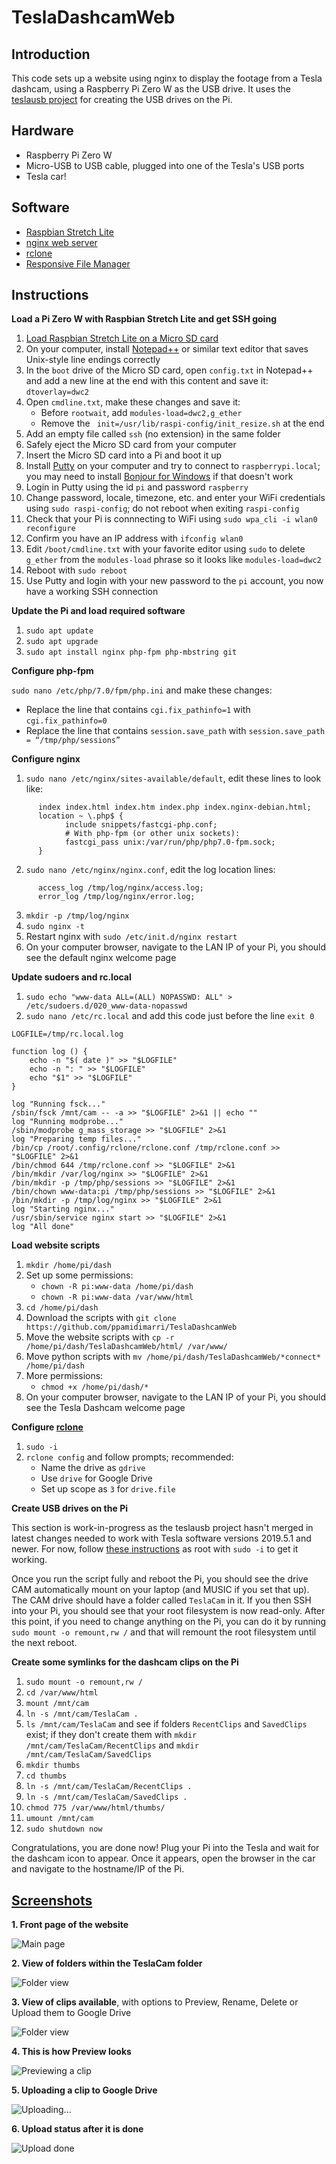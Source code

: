 # TeslaDashcamWeb

## Introduction
This code sets up a website using nginx to display the footage from a Tesla dashcam, using a Raspberry Pi Zero W as the USB drive. It uses the [teslausb project](https://github.com/cimryan/teslausb) for creating the USB drives on the Pi. 

## Hardware
* Raspberry Pi Zero W
* Micro-USB to USB cable, plugged into one of the Tesla's USB ports
* Tesla car!

## Software
* [Raspbian Stretch Lite](https://downloads.raspberrypi.org/raspbian_lite_latest)
* [nginx web server](https://www.nginx.com/resources/wiki/)
* [rclone](https://rclone.org/)
* [Responsive File Manager](https://www.responsivefilemanager.com/)

## Instructions

**Load a Pi Zero W with Raspbian Stretch Lite and get SSH going**

1. [Load Raspbian Stretch Lite on a Micro SD card](https://projects.raspberrypi.org/en/projects/raspberry-pi-setting-up)
2. On your computer, install [Notepad++](https://notepad-plus-plus.org/) or similar text editor that saves Unix-style line endings correctly
3. In the `boot` drive of the Micro SD card, open `config.txt` in Notepad++ and add a new line at the end with this content and save it: `dtoverlay=dwc2`
4. Open `cmdline.txt`, make these changes and save it:
      * Before `rootwait`, add `modules-load=dwc2,g_ether `
      * Remove the ` init=/usr/lib/raspi-config/init_resize.sh` at the end
5. Add an empty file called `ssh` (no extension) in the same folder
6. Safely eject the Micro SD card from your computer
7. Insert the Micro SD card into a Pi and boot it up 
8. Install [Putty](https://www.putty.org/) on your computer and try to connect to `raspberrypi.local`; you may need to install [Bonjour for Windows](https://support.apple.com/downloads/bonjour_for_windows) if that doesn't work
9. Login in Putty using the id `pi` and password `raspberry`
10. Change password, locale, timezone, etc. and enter your WiFi credentials using `sudo raspi-config`; do not reboot when exiting `raspi-config`
11. Check that your Pi is connnecting to WiFi using `sudo wpa_cli -i wlan0 reconfigure`
12. Confirm you have an IP address with `ifconfig wlan0`
13. Edit `/boot/cmdline.txt` with your favorite editor using `sudo` to delete `g_ether` from the `modules-load` phrase so it looks like `modules-load=dwc2`
14. Reboot with `sudo reboot`
15. Use Putty and login with your new password to the `pi` account, you now have a working SSH connection

**Update the Pi and load required software**

1. `sudo apt update`
2. `sudo apt upgrade`
3. `sudo apt install nginx php-fpm php-mbstring git`

**Configure php-fpm**

`sudo nano /etc/php/7.0/fpm/php.ini` and make these changes:
* Replace the line that contains `cgi.fix_pathinfo=1` with `cgi.fix_pathinfo=0`
* Replace the line that contains `session.save_path` with `session.save_path = “/tmp/php/sessions”`

**Configure nginx**

1. `sudo nano /etc/nginx/sites-available/default`, edit these lines to look like:
```
      index index.html index.htm index.php index.nginx-debian.html;
      location ~ \.php$ {
            include snippets/fastcgi-php.conf;
            # With php-fpm (or other unix sockets):
            fastcgi_pass unix:/var/run/php/php7.0-fpm.sock;
      }
 ```

2. `sudo nano /etc/nginx/nginx.conf`, edit the log location lines:
```
      access_log /tmp/log/nginx/access.log;
      error_log /tmp/log/nginx/error.log;	
```
3. `mkdir -p /tmp/log/nginx`
4. `sudo nginx -t`
5. Restart nginx with `sudo /etc/init.d/nginx restart` 
6. On your computer browser, navigate to the LAN IP of your Pi, you should see the default nginx welcome page 

**Update sudoers and rc.local**

1. `sudo echo "www-data ALL=(ALL) NOPASSWD: ALL" > /etc/sudoers.d/020_www-data-nopasswd`
2. `sudo nano /etc/rc.local` and add this code just before the line `exit 0`
```
LOGFILE=/tmp/rc.local.log

function log () {
	echo -n "$( date )" >> "$LOGFILE"
	echo -n ": " >> "$LOGFILE"
	echo "$1" >> "$LOGFILE"
}

log "Running fsck..."
/sbin/fsck /mnt/cam -- -a >> "$LOGFILE" 2>&1 || echo ""
log "Running modprobe..."
/sbin/modprobe g_mass_storage >> "$LOGFILE" 2>&1
log "Preparing temp files..."
/bin/cp /root/.config/rclone/rclone.conf /tmp/rclone.conf >> "$LOGFILE" 2>&1
/bin/chmod 644 /tmp/rclone.conf >> "$LOGFILE" 2>&1
/bin/mkdir /var/log/nginx >> "$LOGFILE" 2>&1
/bin/mkdir -p /tmp/php/sessions >> "$LOGFILE" 2>&1
/bin/chown www-data:pi /tmp/php/sessions >> "$LOGFILE" 2>&1
/bin/mkdir -p /tmp/log/nginx >> "$LOGFILE" 2>&1
log "Starting nginx..."
/usr/sbin/service nginx start >> "$LOGFILE" 2>&1
log "All done"
```

**Load website scripts**

1. `mkdir /home/pi/dash`
2. Set up some permissions:
      * `chown -R pi:www-data /home/pi/dash`
      * `chown -R pi:www-data /var/www/html`
3. `cd /home/pi/dash`
4. Download the scripts with `git clone https://github.com/ppamidimarri/TeslaDashcamWeb`
5. Move the website scripts with `cp -r /home/pi/dash/TeslaDashcamWeb/html/ /var/www/`
6. Move python scripts with `mv /home/pi/dash/TeslaDashcamWeb/*connect* /home/pi/dash`
7. More permissions:
      * `chmod +x /home/pi/dash/*`
8. On your computer browser, navigate to the LAN IP of your Pi, you should see the Tesla Dashcam welcome page

**Configure [rclone](https://rclone.org/)**

1. `sudo -i`
2. `rclone config` and follow prompts; recommended:
     * Name the drive as `gdrive`
     * Use `drive` for Google Drive
     * Set up scope as `3` for `drive.file`

**Create USB drives on the Pi**

This section is work-in-progress as the teslausb project hasn't merged in latest changes needed to work with Tesla software versions 2019.5.1 and newer. For now, follow [these instructions](https://github.com/cimryan/teslausb/issues/119#issuecomment-473346734) as root with `sudo -i` to get it working. 

Once you run the script fully and reboot the Pi, you should see the drive CAM automatically mount on your laptop (and MUSIC if you set that up). The CAM drive should have a folder called `TeslaCam` in it. If you then SSH into your Pi, you should see that your root filesystem is now read-only. After this point, if you need to change anything on the Pi, you can do it by running `sudo mount -o remount,rw /` and that will remount the root filesystem until the next reboot. 

**Create some symlinks for the dashcam clips on the Pi**

1. `sudo mount -o remount,rw /`
2. `cd /var/www/html`
3. `mount /mnt/cam`
3. `ln -s /mnt/cam/TeslaCam .`
4. `ls /mnt/cam/TeslaCam` and see if folders `RecentClips` and `SavedClips` exist; if they don't create them with `mkdir /mnt/cam/TeslaCam/RecentClips` and `mkdir /mnt/cam/TeslaCam/SavedClips`
4. `mkdir thumbs`
5. `cd thumbs`
6. `ln -s /mnt/cam/TeslaCam/RecentClips .` 
7. `ln -s /mnt/cam/TeslaCam/SavedClips .` 
4. `chmod 775 /var/www/html/thumbs/`
8. `umount /mnt/cam`
9. `sudo shutdown now`

Congratulations, you are done now! Plug your Pi into the Tesla and wait for the dashcam icon to appear. Once it appears, open the browser in the car and navigate to the hostname/IP of the Pi. 

## [Screenshots](https://imgur.com/a/JcjnGYA)

**1. Front page of the website**

![Main page](https://i.imgur.com/3kkqZfe.png)

**2. View of folders within the TeslaCam folder**

![Folder view](https://i.imgur.com/0Jm7qqu.png)

**3. View of clips available**, with options to Preview, Rename, Delete or Upload them to Google Drive

![Folder view](https://i.imgur.com/3UusX2P.png)

**4. This is how Preview looks**

![Previewing a clip](https://i.imgur.com/hhtgNjC.png)

**5. Uploading a clip to Google Drive**

![Uploading...](https://i.imgur.com/um2Pbmr.png)

**6. Upload status after it is done**

![Upload done](https://i.imgur.com/O0NRdr8.png)
